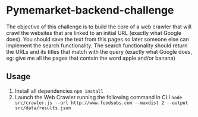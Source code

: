 # Pymemarket-backend-challenge

The objective of this challenge is to build the core of a web crawler that will crawl the websites that are linked to an initial URL (exactly what Google does). You should save the text from this pages so later someone else can implement the search functionality. The search functionality should return the URLs and its titles that match with the query (exactly what Google does, eg: give me all the pages that contain the word apple and/or banana)

## Usage

1. Install all dependencies `npm install`
2. Launch the Web Crawler running the following command in CLI `node src/crawler.js --url http://www.foodsubs.com --maxdist 2 --output src/data/results.json`


